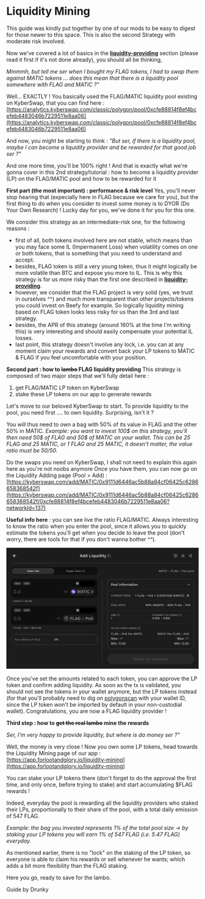 # Liquidity Mining

This guide was kindly put together by one of our mods to be easy to digest for those newer to this space. This is also the second Strategy with moderate risk involved.

Now we've covered a lot of basics in the [**liquidity-providing**](../tools-and-features/yield-farming-flag-guides.md) section (please read it first if it's not done already), you should all be thinking,

_Mmmmh, but tell me ser when I bought my FLAG tokens, I had to swap them against MATIC tokens ... does this mean that there is a liquidity pool somewhere with FLAG and MATIC ?"_

Well... EXACTLY ! You basically used the FLAG/MATIC liquidity pool existing on KyberSwap, that you can find here : [https://analytics.kyberswap.com/classic/polygon/pool/0xcfe88814f8ef4bcefeb4483046b7229511e8aa06](https://analytics.kyberswap.com/classic/polygon/pool/0xcfe88814f8ef4bcefeb4483046b7229511e8aa06)

And now, you might be starting to think : _"But ser, if there is a liquidity pool, maybe I can become a liquidity provider and be rewarded for that good job ser ?"_

And one more time, you'll be 100% right ! And that is exactly what we're gonna cover in this 2nd strategy/tutorial : how to become a liquidity provider (LP) on the FLAG/MATIC pool and how to be rewarded for it

**First part (the most important) : performance & risk level** Yes, you'll never stop hearing that (expecially here in FLAG because we care for you), but the first thing to do when you consider to invest some money is to DYOR (Do Your Own Research) ! Lucky day for you, we've done it for you for this one.

We consider this strategy as an intermediate-risk one, for the following reasons :

* first of all, both tokens involved here are not stable, which means than you may face some IL (Impermanent Loss) when volatility comes on one or both tokens, that is something that you need to understand and accept.
* besides, FLAG token is still a very young token, thus it might logically be more volatile than BTC and expose you more to IL. This is why this strategy is for us more risky than the first one described in [**liquidity-providing**](https://www.notion.so/Yield-Farming-FLAG-Guides-af8c7332c4044447823ab8a57507033e).
* however, we consider that the FLAG project is very solid (yes, we trust in ourselves ^^) and much more transparent than other projects/tokens you could invest on Beefy for example. So logically liquidity mining based on FLAG token looks less risky for us than the 3rd and last strategy.
* besides, the APR of this strategy (around 160% at the time I'm writing this) is very interesting and should easily compensate your potential IL losses.
* last point, this strategy doesn't involve any lock, i.e. you can at any moment claim your rewards and convert back your LP tokens to MATIC & FLAG if you feel uncomfortable with your position.

**Second part : how to **~~**lambo**~~** FLAG liquidity providing** This strategy is composed of two major steps that we'll fully detail here :

1. get FLAG/MATIC LP token on KyberSwap
2. stake these LP tokens on our app to generate rewards

Let's move to our beloved KyberSwap to start. To provide liquidity to the pool, you need first .... to own liquidity. Surprising, isn't it ?

You will thus need to own a bag with 50% of its value in FLAG and the other 50% in MATIC. _Example: you want to invest 100$ on this strategy, you'll then need 50$ of FLAG and 50$ of MATIC on your wallet. This can be 25 FLAG and 25 MATIC, or 1 FLAG and 25 MATIC, it doesn't matter, the value ratio must be 50/50._

Do the swaps you need on KyberSwap, I shall not need to explain this again here as you're not noobs anymore Once you have them, you can now go on the Liquidity Adding page (Pool > Add) :[https://kyberswap.com/add/MATIC/0x9111d6446ac5b88a84cf06425c6286658368542f](https://kyberswap.com/add/MATIC/0x9111d6446ac5b88a84cf06425c6286658368542f/0xcfe88814f8ef4bcefeb4483046b7229511e8aa06?networkId=137)

**Useful info here** : you can see live the ratio FLAG/MATIC. Always interesting to know the ratio when you enter the pool, since it allows you to quickly estimate the tokens you'll get when you decide to leave the pool (don't worry, there are tools for that if you don't wanna bother ^^).

&#x20;                                       <img src="../.gitbook/assets/image (2) (2).png" alt="" data-size="original">

Once you've set the amounts related to each token, you can approve the LP token and confirm adding liquidity. As soon as the tx is validated, you should not see the tokens in your wallet anymore, but the LP tokens instead (for that you'll probably need to dig on [polygonscan](https://polygonscan.com/) with your wallet ID, since the LP token won't be imported by default in your non-custodial wallet). Congratulations, you are now a FLAG liquidity provider !

**Third step : how to **~~**get the real lambo**~~** mine the rewards**

_Ser, I'm very happy to provide liquidity, but where is da money ser ?"_

Well, the money is very close ! Now you own some LP tokens, head towards the Liquidity Mining page of our app :[https://app.forlootandglory.io/liquidity-mining](https://app.forlootandglory.io/liquidity-mining)

You can stake your LP tokens there (don't forget to do the approval the first time, and only once, before trying to stake) and start accumulating $FLAG rewards !

Indeed, everyday the pool is rewarding all the liquidity providers who staked their LPs, proportionally to their share of the pool, with a total daily emission of 547 FLAG.

_Example: the bag you invested represents 1% of the total pool size -> by staking your LP tokens you will earn 1% of 547 FLAG (i.e. 5.47 FLAG) everyday._

As mentioned earlier, there is no "lock" on the staking of the LP token, so everyone is able to claim his rewards or sell whenever he wants; which adds a bit more flexibility than the FLAG staking.

Here you go, ready to save for the lambo.

Guide by Drunky
